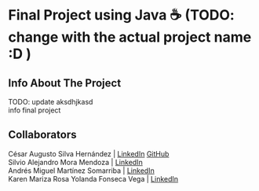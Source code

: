 # Final Project using Java ☕ (TODO: change with the actual project name :D )

## Info About The Project
TODO: update aksdhjkasd\
info final project

## Collaborators
César Augusto Silva Hernández | [LinkedIn](https://www.linkedin.com/in/cesar-silva-hernandez/) [GitHub](https://github.com/NotMacaco22)\
Silvio Alejandro Mora Mendoza | [LinkedIn](https://www.linkedin.com/in/silvio-mora-mendoza-518030315/)\
Andrés Miguel Martínez Somarriba | [LinkedIn](https://www.linkedin.com/in/andres-mms/)\
Karen Mariza Rosa Yolanda Fonseca Vega | [LinkedIn](https://www.linkedin.com/in/karen-fonseca-vega-971602322/)
